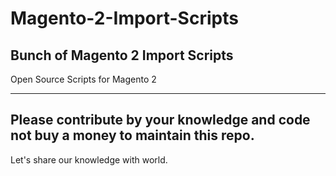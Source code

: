 # Magento-2-Import-Scripts
Bunch of Magento 2 Import Scripts
-----------------------------------------------------------------------------------

Open Source Scripts for Magento 2

-----------------------------------------------------------------------------------
Please contribute by your knowledge and code not buy a money to maintain this repo.
-----------------------------------------------------------------------------------
Let's share our knowledge with world.


